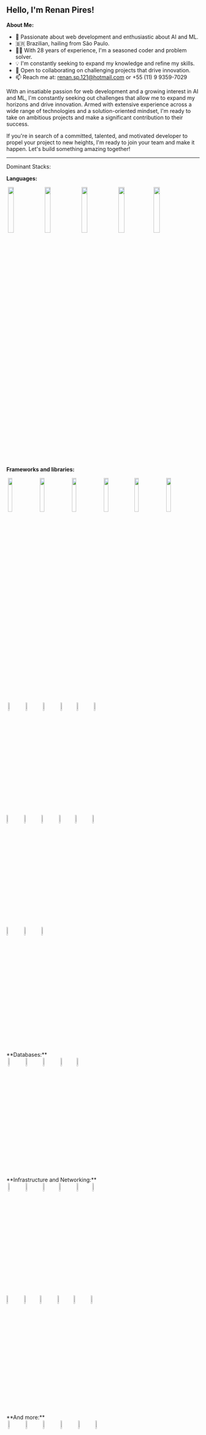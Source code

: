 ## Hello, I'm Renan Pires!

**About Me:**

- 🚀 Passionate about web development and enthusiastic about AI and ML.
- 🇧🇷 Brazilian, hailing from São Paulo.
- 👨‍💻 With 28 years of experience, I'm a seasoned coder and problem solver.
- 💡 I'm constantly seeking to expand my knowledge and refine my skills.
- 🤝 Open to collaborating on challenging projects that drive innovation.
- 📫 Reach me at: renan.sp.121@hotmail.com or +55 (11) 9 9359-7029

With an insatiable passion for web development and a growing interest in AI and ML, I'm constantly seeking out challenges that allow me to expand my horizons and drive innovation. Armed with extensive experience across a wide range of technologies and a solution-oriented mindset, I'm ready to take on ambitious projects and make a significant contribution to their success.

If you're in search of a committed, talented, and motivated developer to propel your project to new heights, I'm ready to join your team and make it happen. Let's build something amazing together!

---

Dominant Stacks:

**Languages:**
<p>
 <code><img width="17.5%" src="https://www.vectorlogo.zone/logos/javascript/javascript-ar21.svg"></code>
 <code><img width="17.5%" src="https://www.vectorlogo.zone/logos/typescriptlang/typescriptlang-ar21.svg"></code>
 <code><img width="17.5%" src="https://www.vectorlogo.zone/logos/python/python-ar21.svg"></code>
 <code><img width="17.5%" src="https://www.vectorlogo.zone/logos/java/java-ar21.svg"></code>
 <code><img width="17.5%" src="https://www.vectorlogo.zone/logos/r-project/r-project-icon.svg"></code>
 <br />
</p>
 <br />

**Frameworks and libraries:**
 <p>
 <code><img width="15%" src="https://www.vectorlogo.zone/logos/reactjs/reactjs-ar21.svg"></code>
 <code><img width="15%" src="https://www.vectorlogo.zone/logos/angular/angular-ar21.svg"></code>
 <code><img width="15%" src="https://www.vectorlogo.zone/logos/tailwindcss/tailwindcss-ar21.svg"></code>
 <code><img width="15%" src="https://www.vectorlogo.zone/logos/getbootstrap/getbootstrap-ar21.svg"></code>
 <code><img width="15%" src="https://www.vectorlogo.zone/logos/nestjs/nestjs-icon.svg"></code>
 <code><img width="15%" src="https://www.vectorlogo.zone/logos/numpy/numpy-icon.svg"></code>
 <br />
 <code><img width="7.5%" src="https://www.vectorlogo.zone/logos/nodejs/nodejs-ar21.svg"></code>
 <code><img width="7.5%" src="https://www.vectorlogo.zone/logos/expressjs/expressjs-ar21.svg"></code>
 <code><img width="7.5%" src="https://www.vectorlogo.zone/logos/djangoproject/djangoproject-ar21.svg"></code>
 <code><img width="7.5%" src="https://www.vectorlogo.zone/logos/pocoo_flask/pocoo_flask-ar21.svg"></code>
 <code><img width="7.5%" src="https://www.vectorlogo.zone/logos/pytorch/index.html"></code>
 <code><img width="7.5%" src="https://www.vectorlogo.zone/logos/qtio/qtio-icon.svg"></code>
 <br />
 <code><img width="7.5%" src="https://www.vectorlogo.zone/logos/tensorflow/tensorflow-icon.svg"></code>
 <code><img width="7.5%" src="https://www.vectorlogo.zone/logos/vuejs/vuejs-icon.svg"></code>
 <code><img width="7.5%" src="https://www.vectorlogo.zone/logos/flutterio/flutterio-icon.svg"></code>
 <code><img width="7.5%" src="https://www.vectorlogo.zone/logos/hibernate/hibernate-icon.svg"></code>
 <code><img width="7.5%" src="https://www.vectorlogo.zone/logos/pocoo_jinja/pocoo_jinja-icon.svg"></code>
 <code><img width="7.5%" src="https://www.vectorlogo.zone/logos/jquery/jquery-icon.svg"></code>
 <br />
 <code><img width="7.5%" src="https://upload.vectorlogo.zone/logos/nextjs/images/271afdac-aad3-4712-89fd-a25f63fd6dd4.svg"></code>
 <code><img width="7.5%" src="https://www.vectorlogo.zone/logos/ionicframework/ionicframework-ar21.svg"></code>
 <code><img width="7.5%" src="https://www.vectorlogo.zone/logos/sass-lang/sass-lang-ar21.svg"></code>
</p>
 <br />
 **Databases:**
 <br />
 <code><img width="7.5%" src="https://www.vectorlogo.zone/logos/mysql/mysql-ar21.svg"></code>
 <code><img width="7.5%" src="https://www.vectorlogo.zone/logos/postgresql/postgresql-ar21.svg"></code>
 <code><img width="7.5%" src="https://www.vectorlogo.zone/logos/mongodb/mongodb-ar21.svg"></code>
 <code><img width="7.5%" src="https://www.vectorlogo.zone/logos/sqlite/sqlite-ar21.svg"></code>
 <code><img width="7.5%" src="https://www.vectorlogo.zone/logos/firebase/firebase-icon.svg"></code>
  <br />

 <br />
 **Infrastructure and Networking:**
 <br />
 <code><img width="7.5%" src="https://www.vectorlogo.zone/logos/docker/docker-ar21.svg"></code>
 <code><img width="7.5%" src="https://www.vectorlogo.zone/logos/kubernetes/kubernetes-ar21.svg"></code>
 <code><img width="7.5%" src="https://www.vectorlogo.zone/logos/nginx/nginx-ar21.svg"></code>
 <code><img width="7.5%" src="https://www.vectorlogo.zone/logos/debian/debian-icon.svg"></code>
 <code><img width="7.5%" src="https://www.vectorlogo.zone/logos/linux/linux-icon.svg"></code>
 <code><img width="7.5%" src="https://www.vectorlogo.zone/logos/jenkins/jenkins-official.svg"></code>
 <br />
 <code><img width="7.5%" src="https://www.vectorlogo.zone/logos/amazon_aws/amazon_aws-ar21.svg"></code>
 <code><img width="7.5%" src="https://www.vectorlogo.zone/logos/amazon_ecs/amazon_ecs-icon.svg"></code>
 <code><img width="7.5%" src="https://www.vectorlogo.zone/logos/amazon_kinesis/amazon_kinesis-icon.svg"></code>
 <code><img width="7.5%" src="https://www.vectorlogo.zone/logos/amazon_eks/amazon_eks-icon.svg"></code>
 <code><img width="7.5%" src="https://www.vectorlogo.zone/logos/amazon_awslambda/amazon_awslambda-icon.svg"></code>
 <code><img width="7.5%" src="https://www.vectorlogo.zone/logos/amazon_cloudwatch/amazon_cloudwatch-icon.svg"></code>
 <br />

 <br />
 **And more:**
 <br />
 <code><img width="7.5%" src="https://www.vectorlogo.zone/logos/git-scm/git-scm-ar21.svg"></code>
 <code><img width="7.5%" src="https://www.vectorlogo.zone/logos/oracle/oracle-ar21.svg"></code>
 <code><img width="7.5%" src="https://www.vectorlogo.zone/logos/npmjs/npmjs-ar21.svg"></code>
 <code><img width="7.5%" src="https://www.vectorlogo.zone/logos/yarnpkg/yarnpkg-icon.svg"></code>
 <code><img width="7.5%" src="https://www.vectorlogo.zone/logos/lucidchart/lucidchart-icon.svg"></code>
 <code><img width="7.5%" src="https://www.vectorlogo.zone/logos/nodemonio/nodemonio-icon.svg"></code>
 <br />
 <code><img width="7.5%" src="https://www.vectorlogo.zone/logos/nodemonio/nodemonio-icon.svg"></code>
 <code><img width="7.5%" src="https://www.vectorlogo.zone/logos/pypi/pypi-icon.svg"></code>
 <code><img width="7.5%" src="https://www.vectorlogo.zone/logos/redhat/redhat-icon.svg"></code>
 <code><img width="7.5%" src="https://www.vectorlogo.zone/logos/redis/redis-official.svg"></code>
 <code><img width="7.5%" src="https://www.vectorlogo.zone/logos/js_redux/js_redux-ar21.svg"></code>
 <code><img width="7.5%" src="https://www.vectorlogo.zone/logos/virtualbox/virtualbox-icon.svg"></code>
 <br />
 <code><img width="7.5%" src="https://www.vectorlogo.zone/logos/eslint/eslint-icon.svg"></code>
 <code><img width="7.5%" src="https://www.vectorlogo.zone/logos/getpostman/getpostman-icon.svg"></code>
 <code><img width="7.5%" src="https://www.vectorlogo.zone/logos/jupyter/jupyter-icon.svg"></code>
</p>
